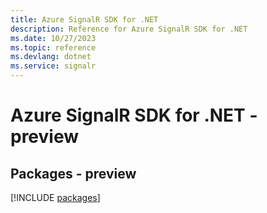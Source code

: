 ```yaml
---
title: Azure SignalR SDK for .NET
description: Reference for Azure SignalR SDK for .NET
ms.date: 10/27/2023
ms.topic: reference
ms.devlang: dotnet
ms.service: signalr
---
```

# Azure SignalR SDK for .NET - preview
## Packages - preview
[!INCLUDE [packages](signalr-index.md)]